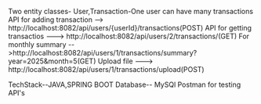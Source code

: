 Two entity classes- User,Transaction-One user can have many transactions
 API for adding transaction --> http://localhost:8082/api/users/{userId}/transactions(POST)
  API for getting transactios ---> http://localhost:8082/api/users/2/transactions/(GET)
  For monthly summary -->http://localhost:8082/api/users/1/transactions/summary?year=2025&month=5(GET)
Upload file ---> http://localhost:8082/api/users/1/transactions/upload(POST)

TechStack--JAVA,SPRING BOOT
Database-- MySQl
Postman for testing API's
  
